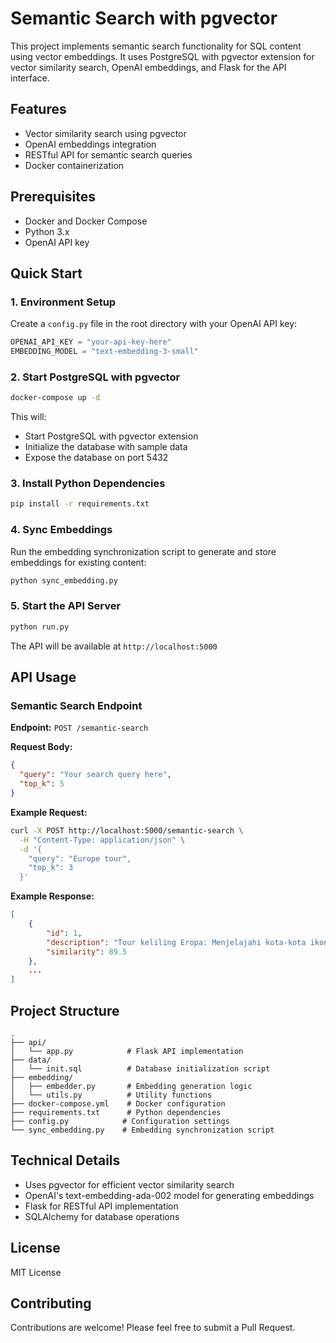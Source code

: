 # Semantic Search with pgvector

This project implements semantic search functionality for SQL content using vector embeddings. It uses PostgreSQL with pgvector extension for vector similarity search, OpenAI embeddings, and Flask for the API interface.

## Features

- Vector similarity search using pgvector
- OpenAI embeddings integration
- RESTful API for semantic search queries
- Docker containerization

## Prerequisites

- Docker and Docker Compose
- Python 3.x
- OpenAI API key

## Quick Start

### 1. Environment Setup

Create a `config.py` file in the root directory with your OpenAI API key:

```python
OPENAI_API_KEY = "your-api-key-here"
EMBEDDING_MODEL = "text-embedding-3-small"
```

### 2. Start PostgreSQL with pgvector

```bash
docker-compose up -d
```

This will:

- Start PostgreSQL with pgvector extension
- Initialize the database with sample data
- Expose the database on port 5432

### 3. Install Python Dependencies

```bash
pip install -r requirements.txt
```

### 4. Sync Embeddings

Run the embedding synchronization script to generate and store embeddings for existing content:

```bash
python sync_embedding.py
```

### 5. Start the API Server

```bash
python run.py
```

The API will be available at `http://localhost:5000`

## API Usage

### Semantic Search Endpoint

**Endpoint:** `POST /semantic-search`

**Request Body:**

```json
{
  "query": "Your search query here",
  "top_k": 5
}
```

**Example Request:**

```bash
curl -X POST http://localhost:5000/semantic-search \
  -H "Content-Type: application/json" \
  -d '{
    "query": "Europe tour",
    "top_k": 3
  }'
```

**Example Response:**

```json
[
    {
        "id": 1,
        "description": "Tour keliling Eropa: Menjelajahi kota-kota ikonik dari Paris hingga Roma dengan kereta cepat.",
        "similarity": 89.5
    },
    ...
]
```

## Project Structure

```
.
├── api/
│   └── app.py            # Flask API implementation
├── data/
│   └── init.sql          # Database initialization script
├── embedding/
│   ├── embedder.py       # Embedding generation logic
│   └── utils.py          # Utility functions
├── docker-compose.yml    # Docker configuration
├── requirements.txt      # Python dependencies
├── config.py            # Configuration settings
└── sync_embedding.py    # Embedding synchronization script
```

## Technical Details

- Uses pgvector for efficient vector similarity search
- OpenAI's text-embedding-ada-002 model for generating embeddings
- Flask for RESTful API implementation
- SQLAlchemy for database operations

## License

MIT License

## Contributing

Contributions are welcome! Please feel free to submit a Pull Request.
